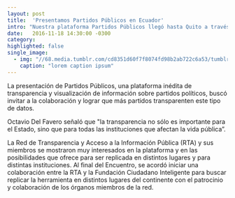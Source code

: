 ```yaml
---
layout: post
title:  'Presentamos Partidos Públicos en Ecuador'
intro: "Nuestra plataforma Partidos Públicos llegó hasta Quito a través de nuestro Coordinador Legislativo Octavio Del Favero, quien participó en el XII Encuentro de la Red de Transparencia y Acceso a la Información. En la cita se juntaron distintas instituciones que garantizan el acceso a la información pública en Iberoamérica. El objetivo es intercambiar buenas prácticas y consolidar una red de colaboración en el trabajo por garantizar la transparencia y el acceso a la información en los respectivos países."
date:   2016-11-18 14:30:00 -0300
category:
highlighted: false
single_image:
  - img: "//68.media.tumblr.com/cd8351d60f7f8074fd98b2ab722c6a53/tumblr_inline_oguvjx8FOA1uz8ttg_500.jpg"
    caption: "lorem caption ipsum"
---
```

La presentación de Partidos Públicos, una plataforma inédita de transparencia y visualización de información sobre partidos políticos, buscó invitar a la colaboración y lograr que más partidos transparenten este tipo de datos.

Octavio Del Favero señaló que "la transparencia no sólo es importante para el Estado, sino que para todas las instituciones que afectan la vida pública”.

La Red de Transparencia y Acceso a la Información Pública (RTA) y sus miembros se mostraron muy interesados en la plataforma y en las posibilidades que ofrece para ser replicada en distintos lugares y para distintas instituciones. Al final del Encuentro, se acordó iniciar una colaboración entre la RTA y la Fundación Ciudadano Inteligente para buscar replicar la herramienta en distintos lugares del continente con el patrocinio y colaboración de los órganos miembros de la red.
